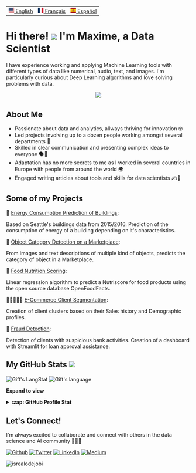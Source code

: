<table align="center">
 <tr>
  <td><a href="README.md"><img src="images/us.svg" height="15"> English</a></td>
  <td><a href="README_fr.md"><img src="images/fr.svg" height="15"> Français</a></td>
  <td><a href="README_es.md"><img src="images/es.svg" height="15"> Español</a></td>
 </tr>
</table>

# Hi there! <img src = "https://raw.githubusercontent.com/MartinHeinz/MartinHeinz/master/wave.gif" width = 30px> I'm Maxime, a Data Scientist

I have experience working and applying Machine Learning tools with different types of data like numerical, audio, text, and images. I'm particularly curious about Deep Learning algorithms and love solving problems with data.

<p align="center">
  <a href="https://skillicons.dev">
    <img src="https://skillicons.dev/icons?i=py,mysql,tensorflow,aws,gcp,git,github,vscode,docker,stackoverflow" />
  </a>
</p>

## About Me
- Passionate about data and analytics, allways thriving for innovation 🤓
- Led projects involving up to a dozen people working amongst several departments 👥
- Skilled in clear communication and presenting complex ideas to everyone 🗣️💬
- Adaptation has no more secrets to me as I worked in several countries in Europe with people from around the world 🌍
- Engaged writing articles about tools and skills for data scientists ✍️📝


## Some of my Projects
  🔋 [Energy Consumption Prediction of Buildings](https://github.com/mhaegeman/Energy-consumption-prediction):
  
Based on Seattle's buildings data from 2015/2016. Prediction of the consumption of energy of a building depending on it's characteristics.

  🎁 [Object Category Detection on a Marketplace](https://github.com/mhaegeman/Python-Object-Clasifier): 
  
From images and text descriptions of multiple kind of objects, predicts the category of object in a Marketplace.
  
  🥦 [Food Nutrition Scoring](https://github.com/mhaegeman/Nutriscore-Prediction):
  
Linear regression algorithm to predict a Nutriscore for food products using the open source database OpenFoodFacts.
  
  👩🏽‍🤝‍👩🏼 [E-Commerce Client Segmentation](https://github.com/mhaegeman/python-client-segmentation):
  
Creation of client clusters based on their Sales history and Demographic profiles.
  
  🏦 [Fraud Detection](https://github.com/mhaegeman/scoring-bank-project):
  
Detection of clients with suspicious bank activities. Creation of a dashboard with Streamlit for loan approval assistance.

<!-- GitHub section -->

 ##  My GitHub Stats <img src = "https://i.pinimg.com/originals/65/c4/f4/65c4f452571be1261e9c623f7da488ac.gif" width = 35px> 
 
 <div>
   <img align="center" src="https://github-readme-streak-stats.herokuapp.com/?user=mhaegeman" alt="Gift's LangStat" />
  <img align="center" src="https://github-readme-stats.vercel.app/api?username=mhaegeman&langs_count=10&show_icons=true&locale=en&layout=compact&theme=light" alt="Gift's language" height="192px"  width="500px"/>
</div>

**Expand to view**
<details>
  <summary><b>:zap: GitHub Profile Stat</b></summary>
  <img src="https://github-readme-stats.anuraghazra1.vercel.app/api?username=mhaegeman&show_icons=true" />
</details>

<!-- GitHub section: END -->

## Let's Connect!
I'm always excited to collaborate and connect with others in the data science and AI community 🤝👨‍💻

<p><a href="https://github.com/mhaegeman" target="_blank"><img alt="Github" src="https://img.shields.io/badge/GitHub-%2312100E.svg?&style=for-the-badge&logo=Github&logoColor=white" /></a> <a href="https://twitter.com/mhaegeman_" target="_blank"><img alt="Twitter" src="https://img.shields.io/badge/twitter-%231DA1F2.svg?&style=for-the-badge&logo=twitter&logoColor=white" /></a> <a href="https://www.linkedin.com/in/maxime-haegeman" target="_blank"><img alt="LinkedIn" src="https://img.shields.io/badge/linkedin-%230077B5.svg?&style=for-the-badge&logo=linkedin&logoColor=white" /></a> <a href="https://medium.com/@maximehaegeman" target="_blank"><img alt="Medium" src="https://img.shields.io/badge/medium-%2312100E.svg?&style=for-the-badge&logo=medium&logoColor=white" /></a>
</p>

<!-- Profile Views -->

<p align="left"> <img src="https://komarev.com/ghpvc/?username=mhaegeman&label=Profile%20views&color=0e75b6&style=flat" alt="isrealodejobi" />
</p>

<!--
**mhaegeman/mhaegeman** is a ✨ _special_ ✨ repository because its `README.md` (this file) appears on your GitHub profile.

Here are some ideas to get you started:

- 🔭 I’m currently working on ...
- 🌱 I’m currently learning ...
- 👯 I’m looking to collaborate on ...
- 🤔 I’m looking for help with ...
- 💬 Ask me about ...
- 📫 How to reach me: ...
- 😄 Pronouns: ...
- ⚡ Fun fact: ...
-->
